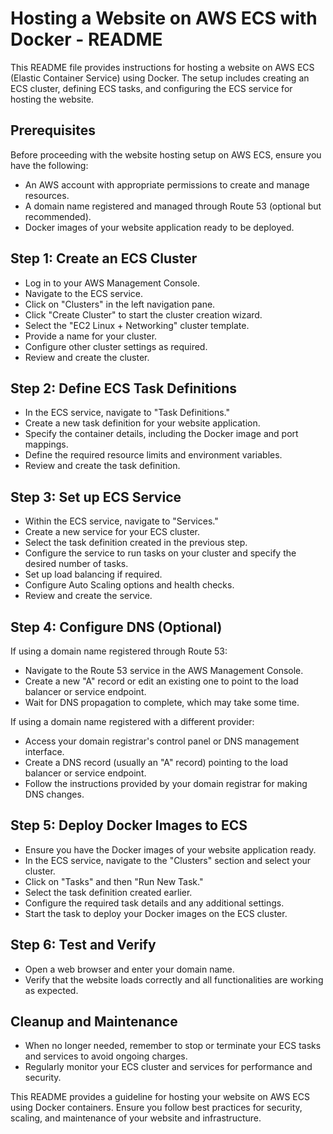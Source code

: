 # Hosting a Website on AWS ECS with Docker - README

This README file provides instructions for hosting a website on AWS ECS (Elastic Container Service) using Docker. The setup includes creating an ECS cluster, defining ECS tasks, and configuring the ECS service for hosting the website.

## Prerequisites

Before proceeding with the website hosting setup on AWS ECS, ensure you have the following:

- An AWS account with appropriate permissions to create and manage resources.
- A domain name registered and managed through Route 53 (optional but recommended).
- Docker images of your website application ready to be deployed.

## Step 1: Create an ECS Cluster

- Log in to your AWS Management Console.
- Navigate to the ECS service.
- Click on "Clusters" in the left navigation pane.
- Click "Create Cluster" to start the cluster creation wizard.
- Select the "EC2 Linux + Networking" cluster template.
- Provide a name for your cluster.
- Configure other cluster settings as required.
- Review and create the cluster.

## Step 2: Define ECS Task Definitions

- In the ECS service, navigate to "Task Definitions."
- Create a new task definition for your website application.
- Specify the container details, including the Docker image and port mappings.
- Define the required resource limits and environment variables.
- Review and create the task definition.

## Step 3: Set up ECS Service

- Within the ECS service, navigate to "Services."
- Create a new service for your ECS cluster.
- Select the task definition created in the previous step.
- Configure the service to run tasks on your cluster and specify the desired number of tasks.
- Set up load balancing if required.
- Configure Auto Scaling options and health checks.
- Review and create the service.

## Step 4: Configure DNS (Optional)

If using a domain name registered through Route 53:

- Navigate to the Route 53 service in the AWS Management Console.
- Create a new "A" record or edit an existing one to point to the load balancer or service endpoint.
- Wait for DNS propagation to complete, which may take some time.

If using a domain name registered with a different provider:

- Access your domain registrar's control panel or DNS management interface.
- Create a DNS record (usually an "A" record) pointing to the load balancer or service endpoint.
- Follow the instructions provided by your domain registrar for making DNS changes.

## Step 5: Deploy Docker Images to ECS

- Ensure you have the Docker images of your website application ready.
- In the ECS service, navigate to the "Clusters" section and select your cluster.
- Click on "Tasks" and then "Run New Task."
- Select the task definition created earlier.
- Configure the required task details and any additional settings.
- Start the task to deploy your Docker images on the ECS cluster.

## Step 6: Test and Verify

- Open a web browser and enter your domain name.
- Verify that the website loads correctly and all functionalities are working as expected.

## Cleanup and Maintenance

- When no longer needed, remember to stop or terminate your ECS tasks and services to avoid ongoing charges.
- Regularly monitor your ECS cluster and services for performance and security.

This README provides a guideline for hosting your website on AWS ECS using Docker containers. Ensure you follow best practices for security, scaling, and maintenance of your website and infrastructure.
